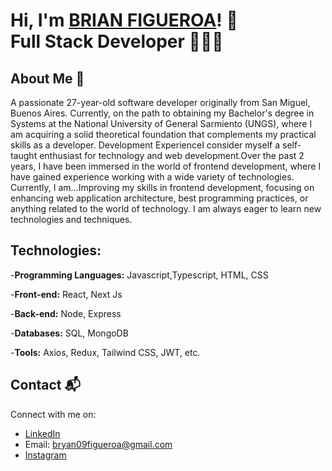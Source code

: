 # Hi, I'm <a href="https://www.linkedin.com/in/brian-figueroa1996">BRIAN FIGUEROA<a/>! 👋 </br> <b> Full Stack Developer 🧑🏻‍💻</b>
## About Me 🚀
A passionate 27-year-old software developer originally from San Miguel, Buenos Aires.
Currently, on the path to obtaining my Bachelor's degree in Systems at the National University of General Sarmiento (UNGS), where I am acquiring a solid theoretical foundation that complements my practical skills as a developer.
Development ExperienceI consider myself a self-taught enthusiast for technology and web development.Over the past 2 years, I have been immersed in the world of frontend development, where I have gained experience working with a wide variety of technologies.
Currently, I am...Improving my skills in frontend development, focusing on enhancing web application architecture, best programming practices, or anything related to the world of technology. I am always eager to learn new technologies and techniques.

## Technologies:
-<b>Programming Languages:</b> Javascript,Typescript, HTML, CSS

-<b>Front-end:</b> React, Next Js

-<b>Back-end:</b> Node, Express

-<b>Databases:</b> SQL, MongoDB

-<b>Tools:</b> Axios, Redux, Tailwind CSS, JWT, etc.

## Contact 📬
Connect with me on:
- <a href="https://www.linkedin.com/in/brian-figueroa1996">LinkedIn<a/>
- Email:  [bryan09figueroa@gmail.com](mailto:bryan09figueroa@gmail.com)
- <a href="https://www.instagram.com/brianfigueroa">Instagram<a/>
